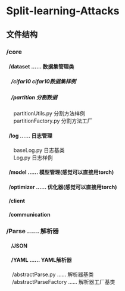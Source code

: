# Split-learning-Attacks

## 文件结构
### /core
  #### &nbsp;&nbsp;/dataset …… 数据集管理类
  ##### &nbsp;&nbsp;&nbsp;&nbsp;/cifar10 cifar10数据集样例
  ##### &nbsp;&nbsp;&nbsp;&nbsp;/partition 分割数据
  &nbsp;&nbsp;&nbsp;&nbsp; partitionUtils.py 分割方法样例  
  &nbsp;&nbsp;&nbsp;&nbsp; partitionFactory.py 分割方法工厂
  #### &nbsp;&nbsp;/log …… 日志管理
  &nbsp;&nbsp;&nbsp;&nbsp; baseLog.py 日志基类  
  &nbsp;&nbsp;&nbsp;&nbsp; Log.py 日志样例
  #### &nbsp;&nbsp;/model …… 模型管理(感觉可以直接用torch)
  #### &nbsp;&nbsp;/optimizer …… 优化器(感觉可以直接用torch)
  #### &nbsp;&nbsp;/client
  #### &nbsp;&nbsp;/communication
### /Parse …… 解析器
  #### &nbsp;&nbsp;&nbsp;&nbsp;/JSON
  #### &nbsp;&nbsp;&nbsp;&nbsp;/YAML …… YAML解析器
   &nbsp;&nbsp;&nbsp;&nbsp;/abstractParse.py …… 解析器基类  
   &nbsp;&nbsp;&nbsp;&nbsp;/abstractParseFactory …… 解析器工厂基类





